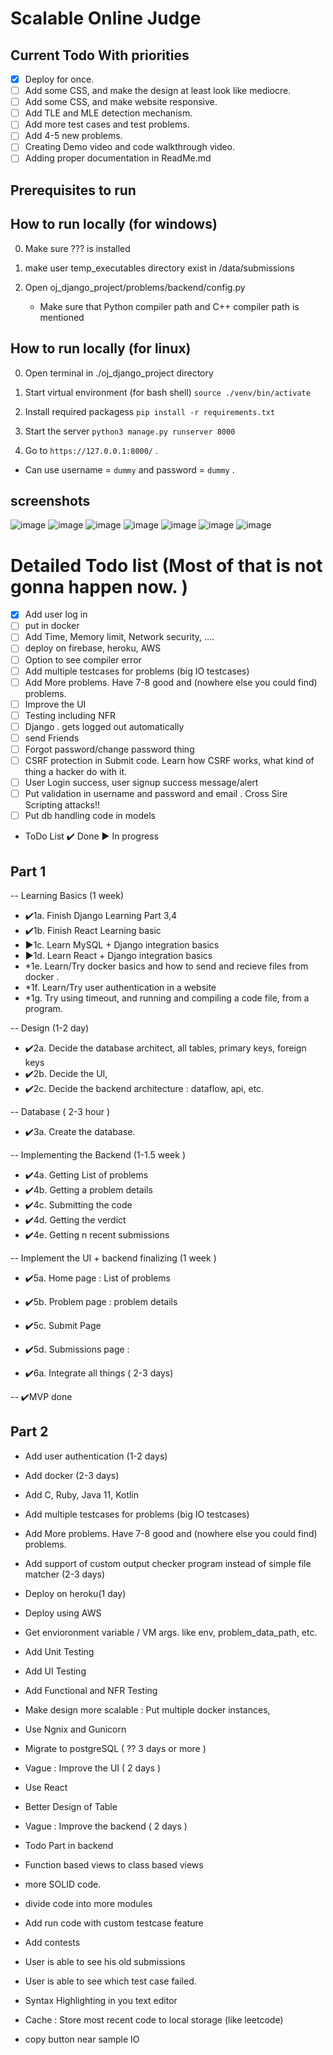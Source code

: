 
# Scalable Online Judge

## Current Todo With priorities

- [x] Deploy for once.
- [ ] Add some CSS, and make the design at least look like mediocre. 
- [ ] Add some CSS, and make website responsive.
- [ ] Add TLE and MLE detection mechanism.
- [ ] Add more test cases and test problems.
- [ ] Add 4-5 new problems.
- [ ] Creating Demo video and code walkthrough video.
- [ ] Adding proper documentation in ReadMe.md

## Prerequisites to run

## How to run locally (for windows)

0. Make sure ??? is installed

1. make user temp_executables directory exist in /data/submissions 

2. Open oj_django_project/problems/backend/config.py
   - Make sure that Python compiler path and C++ compiler path is mentioned

## How to run locally (for linux)

0. Open terminal in ./oj_django_project directory

1. Start virtual environment (for bash shell)
`source ./venv/bin/activate`

2. Install required packagess
`pip install -r requirements.txt`

3. Start the server 
`python3 manage.py runserver 8000`

4. Go to `https://127.0.0.1:8000/` .
- Can use username = `dummy` and password = `dummy` .

## screenshots
![image](https://github.com/nitin12384/online_judge/blob/main/docs/screenshots/version1/ss%20(1).png?raw=true)
![image](https://github.com/nitin12384/online_judge/blob/main/docs/screenshots/version1/ss%20(2).png?raw=true)
![image](https://github.com/nitin12384/online_judge/blob/main/docs/screenshots/version1/ss%20(3).png?raw=true)
![image](https://github.com/nitin12384/online_judge/blob/main/docs/screenshots/version1/ss%20(4).png?raw=true)
![image](https://github.com/nitin12384/online_judge/blob/main/docs/screenshots/version1/ss%20(5).png?raw=true)
![image](https://github.com/nitin12384/online_judge/blob/main/docs/screenshots/version1/ss%20(6).png?raw=true)
![image](https://github.com/nitin12384/online_judge/blob/main/docs/screenshots/version1/ss%20(7).png?raw=true)



# Detailed Todo list (Most of that is not gonna happen now. )
- [x] Add user log in
- [ ] put in docker
- [ ] Add Time, Memory limit, Network security, ....
- [ ] deploy on firebase, heroku, AWS
- [ ] Option to see compiler error 
- [ ] Add multiple testcases for problems (big IO testcases)
- [ ] Add More problems. Have 7-8 good and (nowhere else you could find) problems.
- [ ] Improve the UI
- [ ] Testing including NFR
- [ ] Django . gets logged out automatically 
- [ ] send Friends
- [ ] Forgot password/change password thing
- [ ] CSRF protection in Submit code. Learn how CSRF works, what kind of thing a hacker do with it.
- [ ] User Login success, user signup success message/alert
- [ ] Put validation in username and password and email . Cross Sire Scripting attacks!!
- [ ] Put db handling code in models
 
* ToDo List
✔️ Done
▶️ In progress

## Part 1

-- Learning Basics (1 week)

- ✔️1a. Finish Django Learning Part 3,4
- ✔️1b. Finish React Learning basic
- ▶️1c. Learn MySQL + Django integration basics
- ▶️1d. Learn React + Django integration basics 
- *1e. Learn/Try docker basics and how to send and recieve files from docker .
- *1f. Learn/Try user authentication in a website
- *1g. Try using timeout, and running and compiling a code file, from a program.

-- Design (1-2 day)

- ✔️2a. Decide the database architect, all tables, primary keys, foreign keys
- ✔️2b. Decide the UI, 
- ✔️2c. Decide the backend architecture : dataflow, api, etc.

-- Database ( 2-3 hour )

- ✔️3a. Create the database.

-- Implementing the Backend (1-1.5 week )

- ✔️4a. Getting List of problems 
- ✔️4b. Getting a problem details 
- ✔️4c. Submitting the code 
- ✔️4d. Getting the verdict
- ✔️4e. Getting n recent submissions 

-- Implement the UI + backend finalizing (1 week )

- ✔️5a. Home page : List of problems
- ✔️5b. Problem page : problem details
- ✔️5c. Submit Page 
- ✔️5d. Submissions page : 

- ✔️6a. Integrate all things ( 2-3 days)

-- ✔️MVP done

## Part 2 

- Add user authentication (1-2 days)
- Add docker (2-3 days)

- Add C, Ruby, Java 11, Kotlin
- Add multiple testcases for problems (big IO testcases)
- Add More problems. Have 7-8 good and (nowhere else you could find) problems.
- Add support of custom output checker program instead of simple file matcher (2-3 days)

- Deploy on heroku(1 day)
- Deploy using AWS 

- Get envioronment variable / VM args. like env, problem_data_path, etc.

- Add Unit Testing
- Add UI Testing
- Add Functional and NFR Testing 

- Make design more scalable : Put multiple docker instances, 
- Use Ngnix and Gunicorn
- Migrate to postgreSQL ( ?? 3 days or more )

- Vague : Improve the UI ( 2 days )
- Use React
- Better Design of Table 

- Vague : Improve the backend ( 2 days )
- Todo Part in backend
- Function based views to class based views
- more SOLID code.
- divide code into more modules

- Add run code with custom testcase feature
- Add contests
- User is able to see his old submissions
- User is able to see which test case failed.
- Syntax Highlighting in you text editor
- Cache : Store most recent code to local storage (like leetcode)
- copy button near sample IO



